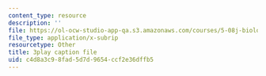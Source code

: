 ```yaml
---
content_type: resource
description: ''
file: https://ol-ocw-studio-app-qa.s3.amazonaws.com/courses/5-08j-biological-chemistry-ii-spring-2016/c4d8a3c98fad5d7d9654ccf2e36dffb5_noKXLhp6jbk.vtt
file_type: application/x-subrip
resourcetype: Other
title: 3play caption file
uid: c4d8a3c9-8fad-5d7d-9654-ccf2e36dffb5
---
```

